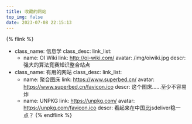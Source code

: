 ```yaml
---
title: 收藏的网站
top_img: false
date: 2023-07-08 22:15:13
---
```

{% flink %}
- class_name: 信息学
  class_desc: 
  link_list:
    - name: OI Wiki
      link: http://oi-wiki.com/
      avatar: /img/oiwiki.jpg
      descr: 强大的算法竞赛知识整合站点
- class_name: 有用的网站
  class_desc:
  link_list:
    - name: 聚合图床
      link: https://www.superbed.cn/
      avatar: https://www.superbed.cn/favicon.ico
      descr: 这个图床……至少不容易炸
    - name: UNPKG
      link: https://unpkg.com/
      avatar: https://unpkg.com/favicon.ico
      descr: 看起来在中国比jsdeliver稳一点？
{% endflink %}